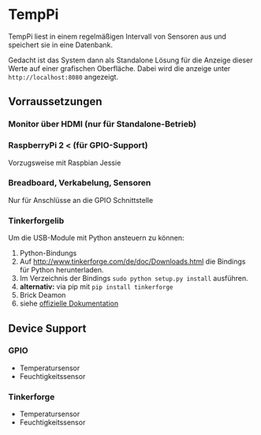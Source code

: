 # TempPi

TempPi liest in einem regelmäßigen Intervall von Sensoren aus und speichert sie in eine Datenbank.

Gedacht ist das System dann als Standalone Lösung für die Anzeige dieser Werte auf einer grafischen Oberfläche. Dabei wird die anzeige unter <code>http://localhost:8080</code> angezeigt.

## Vorraussetzungen

### Monitor über HDMI (nur für Standalone-Betrieb)

### RaspberryPi 2 < (für GPIO-Support)

Vorzugsweise mit Raspbian Jessie

### Breadboard, Verkabelung, Sensoren

Nur für Anschlüsse an die GPIO Schnittstelle

### Tinkerforgelib

Um die USB-Module mit Python ansteuern zu können:

1. Python-Bindungs
  1. Auf <a href='http://www.tinkerforge.com/de/doc/Downloads.html'>http://www.tinkerforge.com/de/doc/Downloads.html</a> die Bindings für Python herunterladen.
  2. Im Verzeichnis der Bindings `sudo python setup.py install` ausführen.
  3. **alternativ:** via pip mit `pip install tinkerforge`
2. Brick Deamon
  1. siehe <a href='http://www.tinkerforge.com/de/doc/Software/Brickd_Install_Linux.html#brickd-install-linux'>offizielle Dokumentation</a>



## Device Support

### GPIO

- Temperatursensor
- Feuchtigkeitssensor

### Tinkerforge

- Temperatursensor
- Feuchtigkeitssensor
